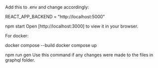 
<!-- RUN APP -->
Add this to .env and change accordingly:

REACT_APP_BACKEND = "http://localhost:5000"

npm start
Open [http://localhost:3000] to view it in your browser.

For docker:

docker compose --build 
docker compose up

<!-- REGENERATE graphql.ts -->
npm run gen
Use this command if any changes were made to the files in graphql folder.

